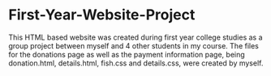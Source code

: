 # First-Year-Website-Project

This HTML based website was created during first year college studies as a group project between myself and 4 other students in my course.
The files for the donations page as well as the payment information page, being donation.html, details.html, fish.css and details.css, were created by myself.
